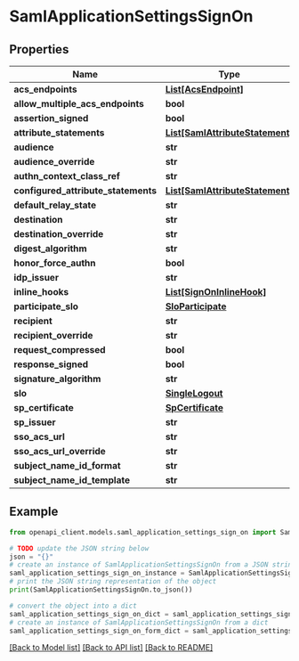 # SamlApplicationSettingsSignOn


## Properties

Name | Type | Description | Notes
------------ | ------------- | ------------- | -------------
**acs_endpoints** | [**List[AcsEndpoint]**](AcsEndpoint.md) |  | [optional] 
**allow_multiple_acs_endpoints** | **bool** |  | [optional] 
**assertion_signed** | **bool** |  | [optional] 
**attribute_statements** | [**List[SamlAttributeStatement]**](SamlAttributeStatement.md) |  | [optional] 
**audience** | **str** |  | [optional] 
**audience_override** | **str** |  | [optional] 
**authn_context_class_ref** | **str** |  | [optional] 
**configured_attribute_statements** | [**List[SamlAttributeStatement]**](SamlAttributeStatement.md) |  | [optional] 
**default_relay_state** | **str** |  | [optional] 
**destination** | **str** |  | [optional] 
**destination_override** | **str** |  | [optional] 
**digest_algorithm** | **str** |  | [optional] 
**honor_force_authn** | **bool** |  | [optional] 
**idp_issuer** | **str** |  | [optional] 
**inline_hooks** | [**List[SignOnInlineHook]**](SignOnInlineHook.md) |  | [optional] 
**participate_slo** | [**SloParticipate**](SloParticipate.md) |  | [optional] 
**recipient** | **str** |  | [optional] 
**recipient_override** | **str** |  | [optional] 
**request_compressed** | **bool** |  | [optional] 
**response_signed** | **bool** |  | [optional] 
**signature_algorithm** | **str** |  | [optional] 
**slo** | [**SingleLogout**](SingleLogout.md) |  | [optional] 
**sp_certificate** | [**SpCertificate**](SpCertificate.md) |  | [optional] 
**sp_issuer** | **str** |  | [optional] 
**sso_acs_url** | **str** |  | [optional] 
**sso_acs_url_override** | **str** |  | [optional] 
**subject_name_id_format** | **str** |  | [optional] 
**subject_name_id_template** | **str** |  | [optional] 

## Example

```python
from openapi_client.models.saml_application_settings_sign_on import SamlApplicationSettingsSignOn

# TODO update the JSON string below
json = "{}"
# create an instance of SamlApplicationSettingsSignOn from a JSON string
saml_application_settings_sign_on_instance = SamlApplicationSettingsSignOn.from_json(json)
# print the JSON string representation of the object
print(SamlApplicationSettingsSignOn.to_json())

# convert the object into a dict
saml_application_settings_sign_on_dict = saml_application_settings_sign_on_instance.to_dict()
# create an instance of SamlApplicationSettingsSignOn from a dict
saml_application_settings_sign_on_form_dict = saml_application_settings_sign_on.from_dict(saml_application_settings_sign_on_dict)
```
[[Back to Model list]](../README.md#documentation-for-models) [[Back to API list]](../README.md#documentation-for-api-endpoints) [[Back to README]](../README.md)


